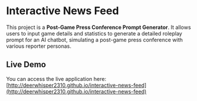 # Interactive News Feed

This project is a **Post-Game Press Conference Prompt Generator**. It allows users to input game details and statistics to generate a detailed roleplay prompt for an AI chatbot, simulating a post-game press conference with various reporter personas.

## Live Demo

You can access the live application here: [http://deerwhisper2310.github.io/interactive-news-feed](http://deerwhisper2310.github.io/interactive-news-feed)
